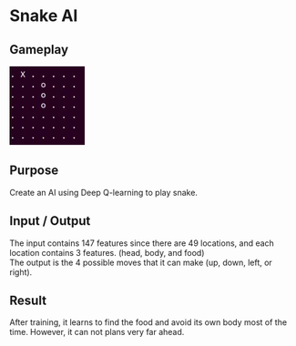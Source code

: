 # Snake AI
Gameplay
-----
![](gif/play.gif)

Purpose
------
Create an AI using Deep Q-learning to play snake.

Input / Output
------
The input contains 147 features since there are 49 locations, and each location contains 3 features. (head, body, and food)\
The output is the 4 possible moves that it can make (up, down, left, or right).

Result
------
After training, it learns to find the food and avoid its own body most of the time. 
However, it can not plans very far ahead.